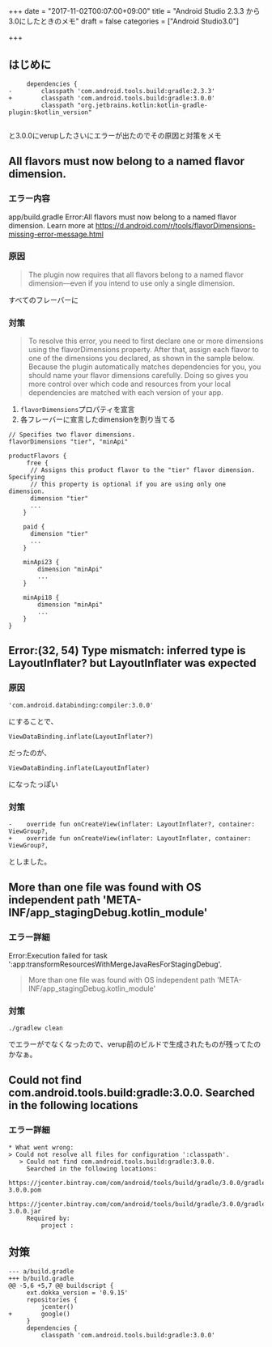 +++
date = "2017-11-02T00:07:00+09:00"
title = "Android Studio 2.3.3 から3.0にしたときのメモ"
draft = false
categories = ["Android Studio3.0"]

+++

## はじめに

```
     dependencies {
-        classpath 'com.android.tools.build:gradle:2.3.3'
+        classpath 'com.android.tools.build:gradle:3.0.0'
         classpath "org.jetbrains.kotlin:kotlin-gradle-plugin:$kotlin_version"
 
```

と3.0.0にverupしたさいにエラーが出たのでその原因と対策をメモ

## All flavors must now belong to a named flavor dimension.

### エラー内容
app/build.gradle
Error:All flavors must now belong to a named flavor dimension. Learn more at https://d.android.com/r/tools/flavorDimensions-missing-error-message.html

### 原因

> The plugin now requires that all flavors belong to a named flavor dimension—even if you intend to use only a single dimension.

すべてのフレーバーに

### 対策

> To resolve this error, you need to first declare one or more dimensions using the flavorDimensions property. After that, assign each flavor to one of the dimensions you declared, as shown in the sample below. Because the plugin automatically matches dependencies for you, you should name your flavor dimensions carefully. Doing so gives you more control over which code and resources from your local dependencies are matched with each version of your app.

1. `flavorDimensions`プロパティを宣言
1. 各フレーバーに宣言したdimensionを割り当てる

```
// Specifies two flavor dimensions.
flavorDimensions "tier", "minApi"

productFlavors {
     free {
      // Assigns this product flavor to the "tier" flavor dimension. Specifying
      // this property is optional if you are using only one dimension.
      dimension "tier"
      ...
    }

    paid {
      dimension "tier"
      ...
    }

    minApi23 {
        dimension "minApi"
        ...
    }

    minApi18 {
        dimension "minApi"
        ...
    }
}
```


## Error:(32, 54) Type mismatch: inferred type is LayoutInflater? but LayoutInflater was expected

### 原因
```
'com.android.databinding:compiler:3.0.0'
```
にすることで、
```
ViewDataBinding.inflate(LayoutInflater?)
```
だったのが、
```
ViewDataBinding.inflate(LayoutInflater)
```
になったっぽい

### 対策

```
-    override fun onCreateView(inflater: LayoutInflater?, container: ViewGroup?,
+    override fun onCreateView(inflater: LayoutInflater, container: ViewGroup?,
```

としました。

## More than one file was found with OS independent path 'META-INF/app_stagingDebug.kotlin_module'

### エラー詳細
Error:Execution failed for task ':app:transformResourcesWithMergeJavaResForStagingDebug'.
> More than one file was found with OS independent path 'META-INF/app_stagingDebug.kotlin_module'

### 対策

```
./gradlew clean
```

でエラーがでなくなったので、verup前のビルドで生成されたものが残ってたのかなぁ。

## Could not find com.android.tools.build:gradle:3.0.0. Searched in the following locations

### エラー詳細

```
* What went wrong:
> Could not resolve all files for configuration ':classpath'.
   > Could not find com.android.tools.build:gradle:3.0.0.
     Searched in the following locations:
         https://jcenter.bintray.com/com/android/tools/build/gradle/3.0.0/gradle-3.0.0.pom
         https://jcenter.bintray.com/com/android/tools/build/gradle/3.0.0/gradle-3.0.0.jar
     Required by:
         project :
```

## 対策

```
--- a/build.gradle
+++ b/build.gradle
@@ -5,6 +5,7 @@ buildscript {
     ext.dokka_version = '0.9.15'
     repositories {
         jcenter()
+        google()
     }
     dependencies {
         classpath 'com.android.tools.build:gradle:3.0.0'
 ```
 